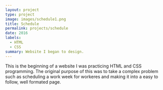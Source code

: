 ```yaml
---
layout: project
type: project
image: images/schedule1.png
title: Schedule
permalink: projects/schedule
date: 2016
labels:
  - HTML
  - CSS
summary: Website I began to design. 
---
```


This is the beginning of a website I was practicing HTML and CSS programming. The original purpose of this was to take a complex problem such as scheduling a work week for workeres and making it into a easy to follow, well formated page. 

